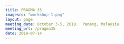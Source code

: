 ```yaml
---
title: PRAGMA 35
imagesrc: "workshop-1.png"
layout: page
meeting_date: October 3-5, 2018,  Penang, Malaysia
meeting_url: /pragma35
date: 2018-07-14
---
```

